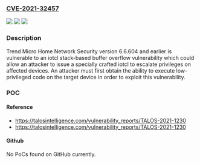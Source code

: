 ### [CVE-2021-32457](https://cve.mitre.org/cgi-bin/cvename.cgi?name=CVE-2021-32457)
![](https://img.shields.io/static/v1?label=Product&message=Trend%20Micro%20Home%20Network%20Security&color=blue)
![](https://img.shields.io/static/v1?label=Version&message=n%2Fa&color=blue)
![](https://img.shields.io/static/v1?label=Vulnerability&message=iotcl%20Stack-Based%20Buffer%20Overflow&color=brighgreen)

### Description

Trend Micro Home Network Security version 6.6.604 and earlier is vulnerable to an iotcl stack-based buffer overflow vulnerability which could allow an attacker to issue a specially crafted iotcl to escalate privileges on affected devices. An attacker must first obtain the ability to execute low-privileged code on the target device in order to exploit this vulnerability.

### POC

#### Reference
- https://talosintelligence.com/vulnerability_reports/TALOS-2021-1230
- https://talosintelligence.com/vulnerability_reports/TALOS-2021-1230

#### Github
No PoCs found on GitHub currently.

